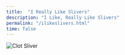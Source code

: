 ```yaml
---
title:  "I Really Like Slivers"
description: "I Like, Really Like Slivers"
permalink: "/ilikeslivers.html"
time: false
---
```


![Clot Sliver](/img/awkward.jpeg)
